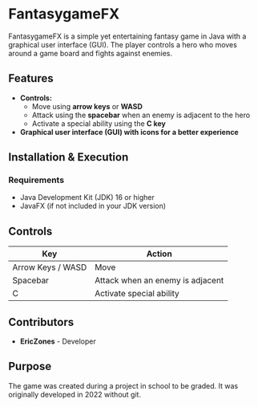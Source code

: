 # FantasygameFX

FantasygameFX is a simple yet entertaining fantasy game in Java with a graphical user interface (GUI). The player controls a hero who moves around a game board and fights against enemies.

## Features
- **Controls:**
  - Move using **arrow keys** or **WASD**
  - Attack using the **spacebar** when an enemy is adjacent to the hero
  - Activate a special ability using the **C key**
- **Graphical user interface (GUI) with icons for a better experience**

## Installation & Execution
### Requirements
- Java Development Kit (JDK) 16 or higher
- JavaFX (if not included in your JDK version)

## Controls
| Key       | Action |
|-----------|---------------------------|
| Arrow Keys / WASD | Move |
| Spacebar | Attack when an enemy is adjacent |
| C | Activate special ability |

## Contributors
- **EricZones** - Developer

## Purpose
The game was created during a project in school to be graded.
It was originally developed in 2022 without git.
